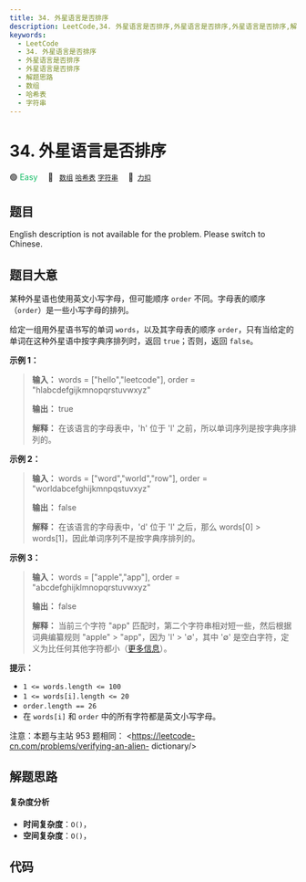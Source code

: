 ```yaml
---
title: 34. 外星语言是否排序
description: LeetCode,34. 外星语言是否排序,外星语言是否排序,外星语言是否排序,解题思路,数组,哈希表,字符串
keywords:
  - LeetCode
  - 34. 外星语言是否排序
  - 外星语言是否排序
  - 外星语言是否排序
  - 解题思路
  - 数组
  - 哈希表
  - 字符串
---
```


# 34. 外星语言是否排序

🟢 <font color=#15bd66>Easy</font>&emsp; 🔖&ensp; [`数组`](/tag/array.md) [`哈希表`](/tag/hash-table.md) [`字符串`](/tag/string.md)&emsp; 🔗&ensp;[`力扣`](https://leetcode.cn/problems/lwyVBB)

## 题目

English description is not available for the problem. Please switch to
Chinese.


## 题目大意

某种外星语也使用英文小写字母，但可能顺序 `order` 不同。字母表的顺序（`order`）是一些小写字母的排列。

给定一组用外星语书写的单词 `words`，以及其字母表的顺序 `order`，只有当给定的单词在这种外星语中按字典序排列时，返回 `true`；否则，返回
`false`。



**示例 1：**

> 
> 
> 
> 
> 
> **输入：** words = ["hello","leetcode"], order = "hlabcdefgijkmnopqrstuvwxyz"
> 
> **输出：** true
> 
> **解释：** 在该语言的字母表中，'h' 位于 'l' 之前，所以单词序列是按字典序排列的。

**示例 2：**

> 
> 
> 
> 
> 
> **输入：** words = ["word","world","row"], order = "worldabcefghijkmnpqstuvxyz"
> 
> **输出：** false
> 
> **解释：** 在该语言的字母表中，'d' 位于 'l' 之后，那么 words[0] > words[1]，因此单词序列不是按字典序排列的。

**示例 3：**

> 
> 
> 
> 
> 
> **输入：** words = ["apple","app"], order = "abcdefghijklmnopqrstuvwxyz"
> 
> **输出：** false
> 
> **解释：** 当前三个字符 "app" 匹配时，第二个字符串相对短一些，然后根据词典编纂规则 "apple" > "app"，因为 'l' > '∅'，其中 '∅' 是空白字符，定义为比任何其他字符都小（[更多信息](https://baike.baidu.com/item/%E5%AD%97%E5%85%B8%E5%BA%8F)）。
> 
> 



**提示：**

  * `1 <= words.length <= 100`
  * `1 <= words[i].length <= 20`
  * `order.length == 26`
  * 在 `words[i]` 和 `order` 中的所有字符都是英文小写字母。



注意：本题与主站 953 题相同： <https://leetcode-cn.com/problems/verifying-an-alien-
dictionary/>


## 解题思路

#### 复杂度分析

- **时间复杂度**：`O()`，
- **空间复杂度**：`O()`，

## 代码

```javascript

```